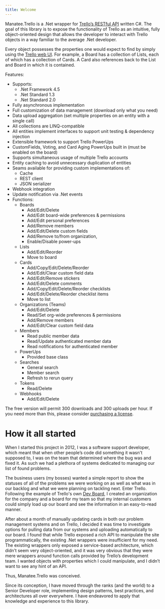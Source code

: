 ```yaml
---
title: Welcome
---
```


Manatee.Trello is a .Net wrapper for [Trello’s RESTful API](https://developers.trello.com/advanced-reference) written C#.  The goal of this library is to expose the functionality of Trello as an intuitive, fully object-oriented design that allows the developer to interact with Trello objects in a way familiar to the average .Net developer.

Every object possesses the properties one would expect to find by simply using the [Trello web UI](http://trello.com).  For example, a Board has a collection of Lists, each of which has a collection of Cards.  A Card also references back to the List and Board in which it is contained.

Features:

- Supports:
    - .Net Framework 4.5
    - .Net Standard 1.3
    - .Net Standard 2.0
- Fully asynchronous implementation
- Full customization of data management (download only what you need)
- Data upload aggregation (set multiple properties on an entity with a single call)
- All collections are LINQ-compatible
- All entities implement interfaces to support unit testing & dependency injection
- Extensible framework to support Trello PowerUps
- CustomFields, Voting, and Card Aging PowerUps built in (must be enabled on the board)
- Supports simultaneous usage of multiple Trello accounts
- Entity caching to avoid unnecessary duplication of entities
- Seams available for providing custom implementations of:
    - Cache
    - REST client
    - JSON serializer
- Webhook integration
- Update notification via .Net events
- Functions:
    - Boards
        - Add/Edit/Delete
        - Add/Edit board-wide preferences & permissions
        - Add/Edit personal preferences
        - Add/Remove members
        - Add/Edit/Delete custom fields
        - Add/Remove to/from organization,
        - Enable/Disable power-ups
    - Lists
        - Add/Edit/Reorder
        - Move to board
    - Cards
        - Add/Copy/Edit/Delete/Reorder
        - Add/Edit/Clear custom field data
        - Add/Edit/Remove stickers
        - Add/Edit/Delete comments
        - Add/Copy/Edit/Delete/Reorder checklists
        - Add/Edit/Delete/Reorder checklist items
        - Move to list
    - Organizations (Teams)
        - Add/Edit/Delete
        - Read/Set org-wide preferences & permissions
        - Add/Remove members
        - Add/Edit/Clear custom field data
    - Members
        - Read public member data
        - Read/Update authenticated member data
        - Read notifications for authenticated member
    - PowerUps
        - Provided base class
    - Searches
        - General search
        - Member search
        - Refresh to rerun query
    - Tokens
        - Read/Delete
    - Webhooks
        - Add/Edit/Delete

The free version will permit 300 downloads and 300 uploads per hour.  If you need more than this, please consider [purchasing a license](/1-main/licensing).

# How it all started

When I started this project in 2012, I was a software support developer, which meant that when other people’s code did something it wasn't supposed to, I was on the team that determined where the bug was and fixed it.  As such we had a plethora of systems dedicated to managing our list of found problems.

The business users (my bosses) wanted a simple report to show the statuses of all of the problems we were working on as well as what was in our backlog and what we were planning on tackling next.  Enter Trello.  Following the example of Trello's own [Dev Board](https://trello.com/dev), I created an organization for the company and a board for my team so that my internal customers could simply load up our board and see the information in an easy-to-read manner.

After about a month of manually updating cards in both our problem management systems and on Trello, I decided it was time to investigate options for pulling data from our systems and uploading automatically to our board.  I found that while Trello exposed a rich API to manipulate the site programmatically, the existing .Net wrappers were insufficient for my need.  The existing wrappers only exposed a service-based architecture, which didn’t seem very object-oriented, and it was very obvious that they were mere wrappers around function calls provided by Trello’s development team.  I wanted objects with properties which I could manipulate, and I didn’t want to see any hint of an API.

Thus, Manatee.Trello was conceived.

Since its conception, I have moved through the ranks (and the world) to a Senior Developer role, implementing design patterns, best practices, and architectures all over everywhere.  I have endeavored to apply that knowledge and experience to this library.
